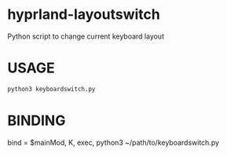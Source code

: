 # hyprland-layoutswitch

Python script to change current keyboard layout 

# USAGE 

```python
python3 keyboardswitch.py
```

# BINDING

bind = $mainMod, K, exec, python3 ~/path/to/keyboardswitch.py
